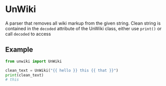 # UnWiki
A parser that removes all wiki markup from the given string. Clean string is contained in the `decoded` attribute of the UnWiki class, either use `print()` or call `decoded` to access

## Example
```py
from unwiki import UnWiki

clean_text = UnWiki("{{ hello }} this {{ that }}")
print(clean_text) 
# this 
```


